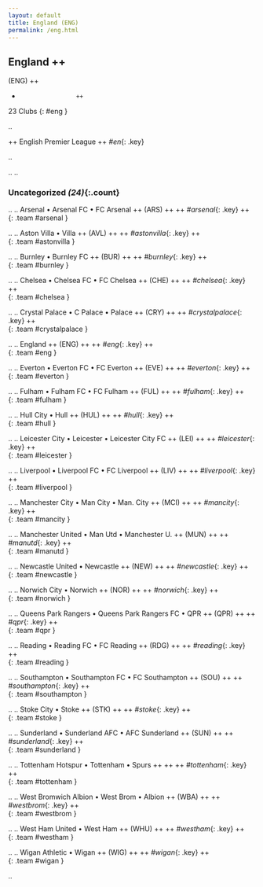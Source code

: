 ```yaml
---
layout: default
title: England (ENG)
permalink: /eng.html
---
```



## England   ++
(ENG)  ++
-                     ++
23 Clubs
{: #eng }


.. 


  ++
English Premier League  ++
_#en_{: .key}



.. 




.. 
.. 


### Uncategorized _(24)_{:.count}


..
..
Arsenal • Arsenal FC • FC Arsenal  ++
 (ARS) ++
 ++
_#arsenal_{: .key} ++
<br>
{: .team #arsenal }

..
..
Aston Villa • Villa  ++
 (AVL) ++
 ++
_#astonvilla_{: .key} ++
<br>
{: .team #astonvilla }

..
..
Burnley • Burnley FC  ++
 (BUR) ++
 ++
_#burnley_{: .key} ++
<br>
{: .team #burnley }

..
..
Chelsea • Chelsea FC • FC Chelsea  ++
 (CHE) ++
 ++
_#chelsea_{: .key} ++
<br>
{: .team #chelsea }

..
..
Crystal Palace • C Palace • Palace  ++
 (CRY) ++
 ++
_#crystalpalace_{: .key} ++
<br>
{: .team #crystalpalace }

..
..
England  ++
 (ENG) ++
 ++
_#eng_{: .key} ++
<br>
{: .team #eng }

..
..
Everton • Everton FC • FC Everton  ++
 (EVE) ++
 ++
_#everton_{: .key} ++
<br>
{: .team #everton }

..
..
Fulham • Fulham FC • FC Fulham  ++
 (FUL) ++
 ++
_#fulham_{: .key} ++
<br>
{: .team #fulham }

..
..
Hull City • Hull  ++
 (HUL) ++
 ++
_#hull_{: .key} ++
<br>
{: .team #hull }

..
..
Leicester City • Leicester • Leicester City FC  ++
 (LEI) ++
 ++
_#leicester_{: .key} ++
<br>
{: .team #leicester }

..
..
Liverpool • Liverpool FC • FC Liverpool  ++
 (LIV) ++
 ++
_#liverpool_{: .key} ++
<br>
{: .team #liverpool }

..
..
Manchester City • Man City • Man. City  ++
 (MCI) ++
 ++
_#mancity_{: .key} ++
<br>
{: .team #mancity }

..
..
Manchester United • Man Utd • Manchester U.  ++
 (MUN) ++
 ++
_#manutd_{: .key} ++
<br>
{: .team #manutd }

..
..
Newcastle United • Newcastle  ++
 (NEW) ++
 ++
_#newcastle_{: .key} ++
<br>
{: .team #newcastle }

..
..
Norwich City • Norwich  ++
 (NOR) ++
 ++
_#norwich_{: .key} ++
<br>
{: .team #norwich }

..
..
Queens Park Rangers • Queens Park Rangers FC • QPR  ++
 (QPR) ++
 ++
_#qpr_{: .key} ++
<br>
{: .team #qpr }

..
..
Reading • Reading FC • FC Reading  ++
 (RDG) ++
 ++
_#reading_{: .key} ++
<br>
{: .team #reading }

..
..
Southampton • Southampton FC • FC Southampton  ++
 (SOU) ++
 ++
_#southampton_{: .key} ++
<br>
{: .team #southampton }

..
..
Stoke City • Stoke  ++
 (STK) ++
 ++
_#stoke_{: .key} ++
<br>
{: .team #stoke }

..
..
Sunderland • Sunderland AFC • AFC Sunderland  ++
 (SUN) ++
 ++
_#sunderland_{: .key} ++
<br>
{: .team #sunderland }

..
..
Tottenham Hotspur • Tottenham • Spurs  ++
 ++
 ++
_#tottenham_{: .key} ++
<br>
{: .team #tottenham }

..
..
West Bromwich Albion • West Brom • Albion  ++
 (WBA) ++
 ++
_#westbrom_{: .key} ++
<br>
{: .team #westbrom }

..
..
West Ham United • West Ham  ++
 (WHU) ++
 ++
_#westham_{: .key} ++
<br>
{: .team #westham }

..
..
Wigan Athletic • Wigan  ++
 (WIG) ++
 ++
_#wigan_{: .key} ++
<br>
{: .team #wigan }




.. 
 
